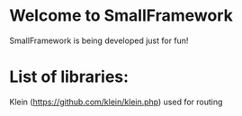 # Welcome to  SmallFramework
SmallFramework is being developed just for fun!
# List of libraries: 
Klein (https://github.com/klein/klein.php) used for routing
